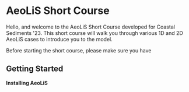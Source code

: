 
# AeoLiS Short Course

Hello, and welcome to the AeoLiS Short Course developed for Coastal Sediments '23. This short course will walk you through various 1D and 2D AeoLiS cases to introduce you to the model.

Before starting the short course, please make sure you have 

## Getting Started

**Installing AeoLiS**